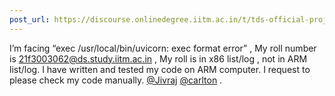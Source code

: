```yaml
---
post_url: https://discourse.onlinedegree.iitm.ac.in/t/tds-official-project1-discrepencies/171141/62
---
```

I’m facing “exec /usr/local/bin/uvicorn: exec format error” , My roll number is 21f3003062@ds.study.iitm.ac.in , My roll is in x86 list/log , not in ARM list/log. I have written and tested my code on ARM computer. I request to please check my code manually. [@Jivraj](/u/jivraj) [@carlton](/u/carlton) .